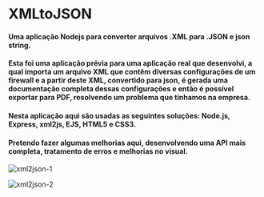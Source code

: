 # XMLtoJSON

#### Uma aplicação Nodejs para converter arquivos .XML para .JSON e json string.

#### Esta foi uma aplicação prévia para uma aplicação real que desenvolvi, a qual importa um arquivo XML que contêm diversas configurações de um firewall e a partir deste XML, convertido para json, é gerada uma documentação completa dessas configurações e então é possível exportar para PDF, resolvendo um problema que tínhamos na empresa.

#### Nesta aplicação aqui são usadas as seguintes soluções: Node.js, Express, xml2js, EJS, HTML5 e CSS3.

#### Pretendo fazer algumas melhorias aqui, desenvolvendo uma API mais completa, tratamento de erros e melhorias no visual.
![xml2json-1](https://user-images.githubusercontent.com/7783578/180630681-b25c8f7b-4e5e-4230-80e5-45dddaf630b5.jpg)

![xml2json-2](https://user-images.githubusercontent.com/7783578/180630685-eadc8a27-2eaa-472e-8227-8e0b5a2b1471.jpg)
